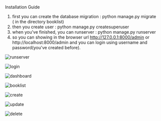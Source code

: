 
Installation Guide

1. first you can create the database migration : python manage.py migrate ( in the directory booklist)
2. then you create user : python manage.py createsuperuser
3. when you've finished, you can runserver : python manage.py runserver
4. so you can showing in the browser url http://127.0.0.1:8000/admin or http://localhost:8000/admin and you can login using username and password(you've created before).
<p align="left"><img src="https://image.ibb.co/mq1xxw/runserver.png" alt="runserver" border="0"></p>
<p><img src="https://image.ibb.co/jRh9AG/login.png" alt="login" border="0"></p>
<p><img src="https://preview.ibb.co/mGRfHw/dashboard.png" alt="dashboard" border="0"></p>
<p><img src="https://preview.ibb.co/kHP3LG/booklist.png" alt="booklist" border="0"></p>
<p><img src="https://preview.ibb.co/nGrTnw/create.png" alt="create" border="0"></p>
<p><img src="https://preview.ibb.co/fY1dnw/update.png" alt="update" border="0"></p>
<p><img src="https://preview.ibb.co/dHW00G/delete.png" alt="delete" border="0"></p>
